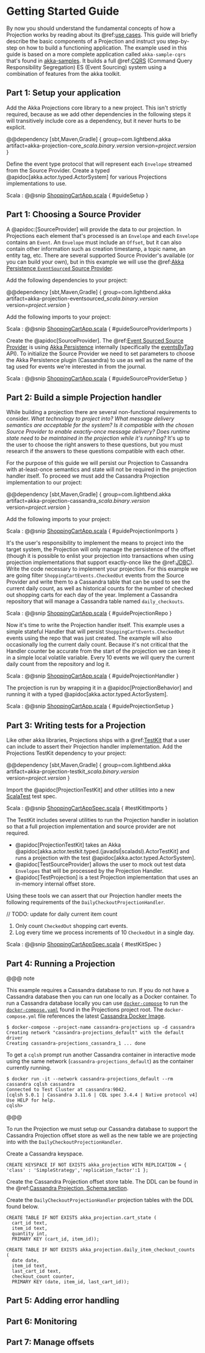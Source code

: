 # Getting Started Guide

By now you should understand the fundamental concepts of how a Projection works by reading about its @ref:[use cases](use-cases.md).
This guide will briefly describe the basic components of a Projection and instruct you step-by-step on how to build a functioning application.
The example used in this guide is based on a more complete application called `akka-sample-cqrs` that's found in [akka-samples](https://github.com/akka/akka-samples/). 
It builds a full @ref:[CQRS](use-cases.md#command-query-responsibility-segregation-cqrs-) (Command Query Responsibility Segregation) ES (Event Sourcing) system using a combination of features from the akka toolkit.

## Part 1: Setup your application

Add the Akka Projections core library to a new project.
This isn't strictly required, because as we add other dependencies in the following steps it will transitively include core as a dependency, but it never hurts to be explicit.

@@dependency [sbt,Maven,Gradle] {
  group=com.lightbend.akka
  artifact=akka-projection-core_$scala.binary.version$
  version=$project.version$
}

Define the event type protocol that will represent each `Envelope` streamed from the Source Provider.
Create a typed @apidoc[akka.actor.typed.ActorSystem] for various Projections implementations to use.

Scala
:  @@snip [ShoppingCartApp.scala](/examples/src/test/scala/docs/guide/ShoppingCartApp.scala) { #guideSetup }

## Part 1: Choosing a Source Provider

A @apidoc:[SourceProvider] will provide the data to our projection. 
In Projections each element that's processed is an `Envelope` and each `Envelope` contains an `Event`.
An `Envelope` must include an `Offset`, but it can also contain other information such as creation timestamp, a topic name, an entity tag, etc.
There are several supported Source Provider's available (or you can build your own), but in this example we will use the @ref:[Akka Persistence `EventSourced` Source Provider](eventsourced.md).

Add the following dependencies to your project:

@@dependency [sbt,Maven,Gradle] {
  group=com.lightbend.akka
  artifact=akka-projection-eventsourced_$scala.binary.version$
  version=$project.version$
}

Add the following imports to your project:

Scala
:  @@snip [ShoppingCartApp.scala](/examples/src/test/scala/docs/guide/ShoppingCartApp.scala) { #guideSourceProviderImports }

Create the @apidoc[SourceProvider].
The @ref:[Event Sourced Source Provider](eventsourced.md) is using [Akka Persistence](https://doc.akka.io/docs/akka/current/typed/persistence.html) internally (specifically the [eventsByTag](https://doc.akka.io/docs/akka/current/persistence-query.html#eventsbytag-and-currenteventsbytag) API).
To initialize the Source Provider we need to set parameters to choose the Akka Persistence plugin (Cassandra) to use as well as the name of the tag used for events we're interested in from the journal.

Scala
:  @@snip [ShoppingCartApp.scala](/examples/src/test/scala/docs/guide/ShoppingCartApp.scala) { #guideSourceProviderSetup }

## Part 2: Build a simple Projection handler

While building a projection there are several non-functional requirements to consider.
_What technology to project into? What message delivery semantics are acceptable for the system? Is it compatible with the chosen Source Provider to enable exactly-once message delivery? Does runtime state need to be maintained in the projection while it's running?_
It's up to the user to choose the right answers to these questions, but you must research if the answers to these questions compatible with each other.

For the purpose of this guide we will persist our Projection to Cassandra with at-least-once semantics and state will not be required in the projection handler itself.
To proceed we must add the Cassandra Projection implementation to our project:

@@dependency [sbt,Maven,Gradle] {
  group=com.lightbend.akka
  artifact=akka-projection-cassandra_$scala.binary.version$
  version=$project.version$
}

Add the following imports to your project:

Scala
:  @@snip [ShoppingCartApp.scala](/examples/src/test/scala/docs/guide/ShoppingCartApp.scala) { #guideProjectionImports }

It's the user's responsibility to implement the means to project into the target system, the Projection will only manage the persistence of the offset (though it is possible to enlist your projection into transactions when using projection implementations that support exactly-once like the @ref:[JDBC](jdbc.md)).
Write the code necessary to implement your projection.
For this example we are going filter `ShoppingCartEvents.CheckedOut` events from the Source Provider and write them to a Cassandra table that can be used to see the current daily count, as well as historical counts for the number of checked out shopping carts for each day of the year.
Implement a Cassandra repository that will manage a Cassandra table named `daily_checkouts`.

Scala
:  @@snip [ShoppingCartApp.scala](/examples/src/test/scala/docs/guide/ShoppingCartApp.scala) { #guideProjectionRepo }

Now it's time to write the Projection handler itself.
This example uses a simple stateful Handler that will persist `ShoppingCartEvents.CheckedOut` events using the repo that was just created.
The example will also occasionally log the current daily count.
Because it's not critical that the Handler counter be accurate from the start of the projection we can keep it in a simple local volatile variable.
Every 10 events we will query the current daily count from the repository and log it.

Scala
:  @@snip [ShoppingCartApp.scala](/examples/src/test/scala/docs/guide/ShoppingCartApp.scala) { #guideProjectionHandler }

The projection is run by wrapping it in a @apidoc[ProjectionBehavior] and running it with a typed @apidoc[akka.actor.typed.ActorSystem].

Scala
:  @@snip [ShoppingCartApp.scala](/examples/src/test/scala/docs/guide/ShoppingCartApp.scala) { #guideProjectionSetup }

## Part 3: Writing tests for a Projection

Like other akka libraries, Projections ships with a @ref:[TestKit](testing.md) that a user can include to assert their Projection handler implementation.
Add the Projections TestKit dependency to your project:

@@dependency [sbt,Maven,Gradle] {
  group=com.lightbend.akka
  artifact=akka-projection-testkit_$scala.binary.version$
  version=$project.version$
}

Import the @apidoc[ProjectionTestKit] and other utilities into a new [ScalaTest](https://www.scalatest.org/) test spec.

Scala
:  @@snip [ShoppingCartAppSpec.scala](/examples/src/test/scala/docs/guide/ShoppingCartAppSpec.scala) { #testKitImports }

The TestKit includes several utilities to run the Projection handler in isolation so that a full projection implementation and source provider are not required.

* @apidoc[ProjectionTestKit] takes an Akka @apidoc[akka.actor.testkit.typed.(javadsl|scaladsl).ActorTestKit] and runs a projection with the test @apidoc[akka.actor.typed.ActorSystem].
* @apidoc[TestSourceProvider] allows the user to mock out test data `Envelopes` that will be processed by the Projection Handler.
* @apidoc[TestProjection] is a test Projection implementation that uses an in-memory internal offset store.

Using these tools we can assert that our Projection handler meets the following requirements of the `DailyCheckoutProjectionHandler`.

// TODO: update for daily current item count
1. Only count `CheckedOut` shopping cart events.
1. Log every time we process increments of 10 `CheckedOut` in a single day.

Scala
:  @@snip [ShoppingCartAppSpec.scala](/examples/src/test/scala/docs/guide/ShoppingCartAppSpec.scala) { #testKitSpec }

## Part 4: Running a Projection

@@@ note

This example requires a Cassandra database to run. 
If you do not have a Cassandra database then you can run one locally as a Docker container.
To run a Cassandra database locally you can use [`docker-compose`](https://docs.docker.com/compose/) to run the [`docker-compose.yaml`](https://github.com/akka/akka-projection/blob/master/docker-compose.yml) found in the Projections project root.
The `docker-compose.yml` file references the latest [Cassandra Docker Image](https://hub.docker.com/_/cassandra).

```shell
$ docker-compose --project-name cassandra-projections up -d cassandra
Creating network "cassandra-projections_default" with the default driver
Creating cassandra-projections_cassandra_1 ... done
```

To get a `cqlsh` prompt run another Cassandra container in interactive mode using the same network (`cassandra-projections_default`) as the container currently running.

```shell
$ docker run -it --network cassandra-projections_default --rm cassandra cqlsh cassandra 
Connected to Test Cluster at cassandra:9042.
[cqlsh 5.0.1 | Cassandra 3.11.6 | CQL spec 3.4.4 | Native protocol v4]
Use HELP for help.
cqlsh> 
```

@@@

To run the Projection we must setup our Cassandra database to support the Cassandra Projection offset store as well as the new table we are projecting into with the `DailyCheckoutProjectionHandler`.

Create a Cassandra keyspace.

```
CREATE KEYSPACE IF NOT EXISTS akka_projection WITH REPLICATION = { 'class' : 'SimpleStrategy','replication_factor':1 };
```

Create the Cassandra Projection offset store table.
The DDL can be found in the @ref:[Cassandra Projection, Schema section](cassandra.md#schema).

Create the `DailyCheckoutProjectionHandler` projection tables with the DDL found below.

```
CREATE TABLE IF NOT EXISTS akka_projection.cart_state (
  cart_id text,
  item_id text,
  quantity int,
  PRIMARY KEY (cart_id, item_id));

CREATE TABLE IF NOT EXISTS akka_projection.daily_item_checkout_counts (
  date date,
  item_id text,
  last_cart_id text,
  checkout_count counter,
  PRIMARY KEY (date, item_id, last_cart_id));
```



## Part 5: Adding error handling

## Part 6: Monitoring

## Part 7: Manage offsets

